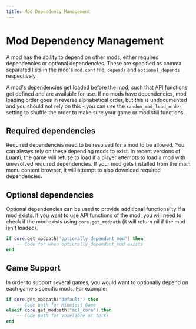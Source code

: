 ```yaml
---
title: Mod Dependency Management
---
```


# Mod Dependency Management
A mod has the ability to depend on other mods, either required dependencies or optional dependencies. These are specified as comma separated lists in the mod's `mod.conf` file, `depends` and `optional_depends` respectively.

A mod's dependencies get loaded before the mod, such that API functions get defined and are available for use. If no mods have dependencies, mod loading order goes in reverse alphabetical order, but this is undocumented and you should not rely on this - you can use the `random_mod_load_order` setting to shuffle the order to make sure your game or mod still functions.

## Required dependencies
Required dependencies need to be resolved for a mod to be allowed. You can always rely on these depending mods to exist. In recent versions of Luanti, the game will refuse to load if a player attempts to load a mod with unresolved required dependencies. If your mod gets installed from the main menu content browser, it will attempt to also download required dependencies.

## Optional dependencies
Optional dependencies can be used to provide additional functionality if a mod exists. If you want to use API functions of the mod, you will need to check if the mod exists using `core.get_modpath` (it will return nil if the mod isn't loaded).

```lua
if core.get_modpath('optionally_dependant_mod') then
    -- Code for when optionally_dependant_mod exists
end
```

## Game Support
In order to support several games, you would want to optionally depend on each game's specific mods. For example:

```lua
if core.get_modpath("default") then
    -- Code path for Minetest Game
elseif core.get_modpath("mcl_core") then
    -- Code path for Voxelibre or forks
end
```
